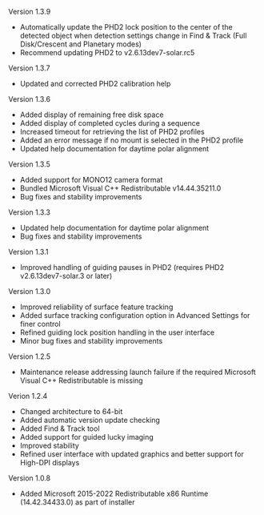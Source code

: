 Version 1.3.9
* Automatically update the PHD2 lock position to the center of the detected object when detection settings change in Find & Track (Full Disk/Crescent and Planetary modes)
* Recommend updating PHD2 to v2.6.13dev7-solar.rc5

Version 1.3.7
* Updated and corrected PHD2 calibration help

Version 1.3.6
* Added display of remaining free disk space
* Added display of completed cycles during a sequence
* Increased timeout for retrieving the list of PHD2 profiles
* Added an error message if no mount is selected in the PHD2 profile
* Updated help documentation for daytime polar alignment

Version 1.3.5

* Added support for MONO12 camera format
* Bundled Microsoft Visual C++ Redistributable v14.44.35211.0
* Bug fixes and stability improvements

Version 1.3.3

* Updated help documentation for daytime polar alignment
* Bug fixes and stability improvements

Version 1.3.1

* Improved handling of guiding pauses in PHD2 (requires PHD2 v2.6.13dev7-solar.3 or later)

Version 1.3.0
* Improved reliability of surface feature tracking
* Added surface tracking configuration option in Advanced Settings for finer control
* Refined guiding lock position handling in the user interface
* Minor bug fixes and stability improvements

Version 1.2.5

* Maintenance release addressing launch failure if the required Microsoft Visual C++ Redistributable is missing

Verion 1.2.4

* Changed architecture to 64-bit
* Added automatic version update checking
* Added Find & Track tool
* Added support for guided lucky imaging
* Improved stability
* Refined user interface with updated graphics and better support for High-DPI displays

Version 1.0.8

* Added Microsoft 2015-2022 Redistributable x86 Runtime (14.42.34433.0) as part of installer
